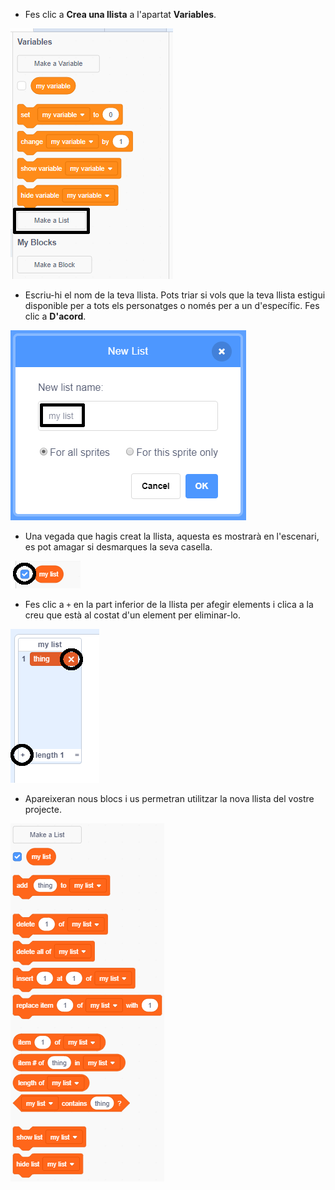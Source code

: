 + Fes clic a **Crea una llista** a l'apartat **Variables**.

![Crear una llista](images/make-a-list-annotated.png)

+ Escriu-hi el nom de la teva llista. Pots triar si vols que la teva llista estigui disponible per a tots els personatges o només per a un d'específic. Fes clic a **D'acord**.

![Nom de la llista](images/list-name-annotated.png)

+ Una vegada que hagis creat la llista, aquesta es mostrarà en l'escenari, es pot amagar si desmarques la seva casella.

![Mostrar/amagar llista](images/list-show-hide-annotated.png)

+ Fes clic a `+` en la part inferior de la llista per afegir elements i clica a la creu que està al costat d'un element per eliminar-lo.

![Mostrar/amagar llista](images/list-add-delete-annotated.png)

+ Apareixeran nous blocs i us permetran utilitzar la nova llista del vostre projecte.

![Blocs de llista](images/list-blocks.png)